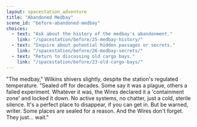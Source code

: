 ```yaml
---
layout: spacestation_adventure
title: "Abandoned Medbay"
scene_id: "before-abandoned-medbay"
choices:
  - text: "Ask about the history of the medbay's abandonment."
    link: "/spacestation/before/25-medbay-history/"
  - text: "Inquire about potential hidden passages or secrets."
    link: "/spacestation/before/26-medbay-secrets/"
  - text: "Return to discussing old cargo bays."
    link: "/spacestation/before/23-old-cargo-bays/"
---
```


"The medbay," Wilkins shivers slightly, despite the station's regulated temperature. "Sealed off for decades. Some say it was a plague, others a failed experiment. Whatever it was, the Wires declared it a 'containment zone' and locked it down. No active systems, no chatter, just a cold, sterile silence. It's a perfect place to disappear, if you can get in. But be warned, writer. Some places are sealed for a reason. And the Wires don't forget. They just... wait."
